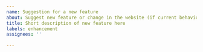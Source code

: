 ```yaml
---
name: Suggestion for a new feature
about: Suggest new feature or change in the website (if current behavior IS NOT A BUG).
title: Short description of new feature here
labels: enhancement
assignees: ''

---
```


<!-- Before sending a suggestion, CHECK whether anyone else has already submitted it! -->
<!-- If so, please add your comments to the existing issue. -->

<!-- Describe PRECISELY your idea here. -->


